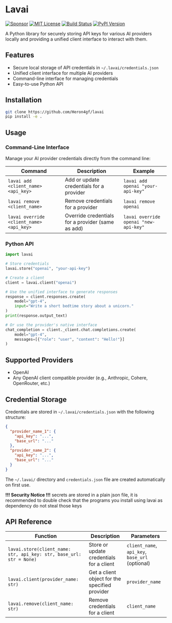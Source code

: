 # Lavai

[![Sponsor](https://img.shields.io/badge/sponsor-30363D?style=for-the-badge&logo=GitHub-Sponsors&logoColor=#white)](https://github.com/Heron4gf/lavai)
[![MIT License](https://img.shields.io/badge/MIT-green?style=for-the-badge)](LICENSE)
[![Build Status](https://img.shields.io/badge/build-passing-brightgreen?style=for-the-badge)](https://github.com/Heron4gf/lavai/actions)
[![PyPI Version](https://img.shields.io/pypi/v/lavai?style=for-the-badge)](https://pypi.org/project/lavai/)

A Python library for securely storing API keys for various AI providers locally and providing a unified client interface to interact with them.

## Features

- Secure local storage of API credentials in `~/.lavai/credentials.json`
- Unified client interface for multiple AI providers
- Command-line interface for managing credentials
- Easy-to-use Python API

## Installation

```bash
git clone https://github.com/Heron4gf/lavai
pip install -e .
```

## Usage

### Command-Line Interface

Manage your AI provider credentials directly from the command line:

| Command | Description | Example |
|---------|-------------|---------|
| `lavai add <client_name> <api_key>` | Add or update credentials for a provider | `lavai add openai "your-api-key"` |
| `lavai remove <client_name>` | Remove credentials for a provider | `lavai remove openai` |
| `lavai override <client_name> <api_key>` | Override credentials for a provider (same as add) | `lavai override openai "new-api-key"` |

### Python API

```python
import lavai

# Store credentials
lavai.store("openai", "your-api-key")

# Create a client
client = lavai.client("openai")

# Use the unified interface to generate responses
response = client.responses.create(
    model="gpt-4",
    input="Write a short bedtime story about a unicorn."
)
print(response.output_text)

# Or use the provider's native interface
chat_completion = client._client.chat.completions.create(
    model="gpt-4",
    messages=[{"role": "user", "content": "Hello!"}]
)
```

## Supported Providers

- OpenAI
- Any OpenAI client compatible provider (e.g., Anthropic, Cohere, OpenRouter, etc.)

## Credential Storage

Credentials are stored in `~/.lavai/credentials.json` with the following structure:

```json
{
  "provider_name_1": {
    "api_key": "...",
    "base_url": "..."
  },
  "provider_name_2": {
    "api_key": "...",
    "base_url": "..."
  }
}
```

The `~/.lavai/` directory and `credentials.json` file are created automatically on first use.

**!!! Security Notice !!!** secrets are stored in a plain json file, it is recommended to double check that the programs you install using lavai as dependency do not steal those keys

## API Reference

| Function | Description | Parameters |
|----------|-------------|------------|
| `lavai.store(client_name: str, api_key: str, base_url: str = None)` | Store or update credentials for a client | `client_name`, `api_key`, `base_url` (optional) |
| `lavai.client(provider_name: str)` | Get a client object for the specified provider | `provider_name` |
| `lavai.remove(client_name: str)` | Remove credentials for a client | `client_name` |
